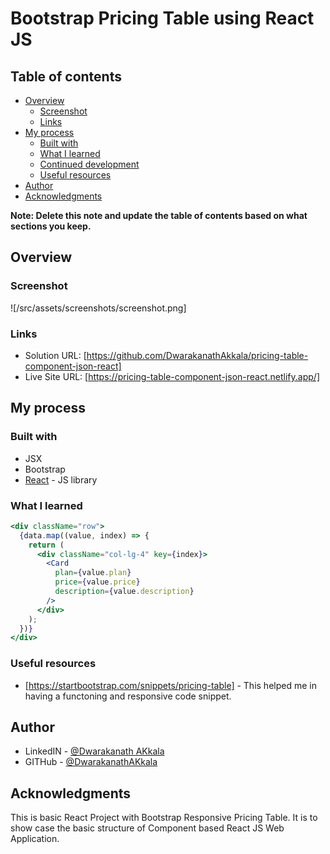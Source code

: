 # Bootstrap Pricing Table using React JS

## Table of contents

- [Overview](#overview)
  - [Screenshot](#screenshot)
  - [Links](#links)
- [My process](#my-process)
  - [Built with](#built-with)
  - [What I learned](#what-i-learned)
  - [Continued development](#continued-development)
  - [Useful resources](#useful-resources)
- [Author](#author)
- [Acknowledgments](#acknowledgments)

**Note: Delete this note and update the table of contents based on what sections you keep.**

## Overview

### Screenshot

![/src/assets/screenshots/screenshot.png]

### Links

- Solution URL: [https://github.com/DwarakanathAkkala/pricing-table-component-json-react]
- Live Site URL: [https://pricing-table-component-json-react.netlify.app/]

## My process

### Built with

- JSX
- Bootstrap
- [React](https://reactjs.org/) - JS library

### What I learned

```jsx
<div className="row">
  {data.map((value, index) => {
    return (
      <div className="col-lg-4" key={index}>
        <Card
          plan={value.plan}
          price={value.price}
          description={value.description}
        />
      </div>
    );
  })}
</div>
```

### Useful resources

- [https://startbootstrap.com/snippets/pricing-table] - This helped me in having a functoning and responsive code snippet.

## Author

- LinkedIN - [@Dwarakanath AKkala](https://www.linkedin.com/in/dwarakanath-akkala-77a849136/)
- GITHub - [@DwarakanathAKkala](https://github.com/DwarakanathAkkala)

## Acknowledgments

This is basic React Project with Bootstrap Responsive Pricing Table. It is to show case the basic structure of Component based React JS Web Application.
